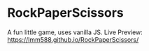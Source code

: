 # RockPaperScissors

A fun little game, uses vanilla JS.
Live Preview: https://lmm588.github.io/RockPaperScissors/